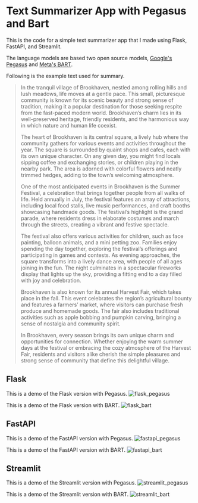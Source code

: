 # Text Summarizer App with Pegasus and Bart

This is the code for a simple text summarizer app that I made using Flask, FastAPI, and Streamlit.

The language models are based two open source models, [Google's Pegasus](https://huggingface.co/google/pegasus-xsum) and [Meta's BART](https://huggingface.co/facebook/bart-large-cnn).

Following is the example text used for summary.

>In the tranquil village of Brookhaven, nestled among rolling hills and lush meadows, life moves at a gentle pace. This small, picturesque community is known for its scenic beauty and strong sense of tradition, making it a popular destination for those seeking respite from the fast-paced modern world. Brookhaven’s charm lies in its well-preserved heritage, friendly residents, and the harmonious way in which nature and human life coexist.
>
>The heart of Brookhaven is its central square, a lively hub where the community gathers for various events and activities throughout the year. The square is surrounded by quaint shops and cafes, each with its own unique character. On any given day, you might find locals sipping coffee and exchanging stories, or children playing in the nearby park. The area is adorned with colorful flowers and neatly trimmed hedges, adding to the town’s welcoming atmosphere.
>
>One of the most anticipated events in Brookhaven is the Summer Festival, a celebration that brings together people from all walks of life. Held annually in July, the festival features an array of attractions, including local food stalls, live music performances, and craft booths showcasing handmade goods. The festival’s highlight is the grand parade, where residents dress in elaborate costumes and march through the streets, creating a vibrant and festive spectacle.
>
>The festival also offers various activities for children, such as face painting, balloon animals, and a mini petting zoo. Families enjoy spending the day together, exploring the festival’s offerings and participating in games and contests. As evening approaches, the square transforms into a lively dance area, with people of all ages joining in the fun. The night culminates in a spectacular fireworks display that lights up the sky, providing a fitting end to a day filled with joy and celebration.
>
>Brookhaven is also known for its annual Harvest Fair, which takes place in the fall. This event celebrates the region’s agricultural bounty and features a farmers’ market, where visitors can purchase fresh produce and homemade goods. The fair also includes traditional activities such as apple bobbing and pumpkin carving, bringing a sense of nostalgia and community spirit.
>
>In Brookhaven, every season brings its own unique charm and opportunities for connection. Whether enjoying the warm summer days at the festival or embracing the cozy atmosphere of the Harvest Fair, residents and visitors alike cherish the simple pleasures and strong sense of community that define this delightful village.


## Flask

This is a demo of the Flask version with Pegasus.
![flask_pegasus](snapshots/flask_pegasus.png)

This is a demo of the Flask version with BART.
![flask_bart](snapshots/flask_bart.png)


## FastAPI

This is a demo of the FastAPI version with Pegasus.
![fastapi_pegasus](snapshots/fastapi_pegasus.png)

This is a demo of the FastAPI version with BART.
![fastapi_bart](snapshots/fastapi_bart.png)


## Streamlit

This is a demo of the Streamlit version with Pegasus.
![streamlit_pegasus](snapshots/streamlit_pegasus.png)

This is a demo of the Streamlit version with BART.
![streamlit_bart](snapshots/streamlit_bart.png)
